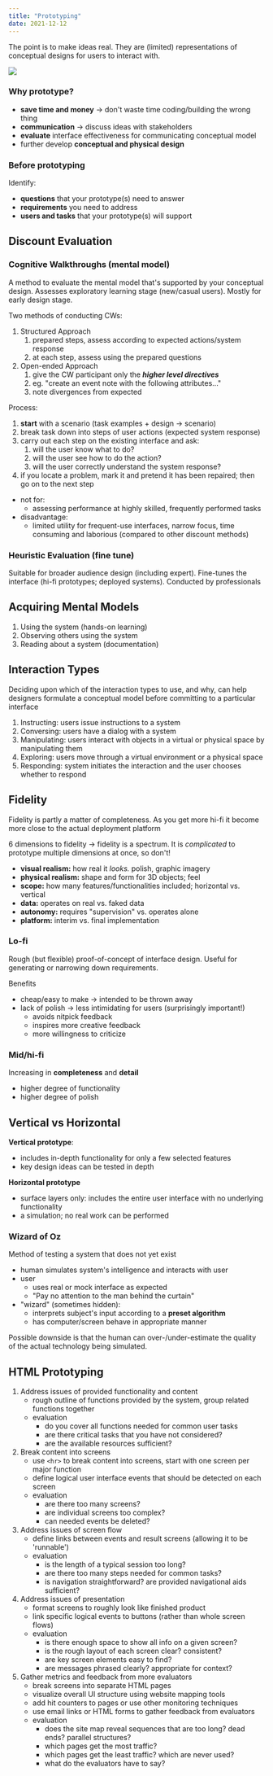 ```yaml
---
title: "Prototyping"
date: 2021-12-12
---
```


The point is to make ideas real. They are (limited) representations of conceptual designs for users to interact with.

![](/thoughts/images/prototype.png)

### Why prototype?
-   **save time and money** → don't waste time coding/building the wrong thing
-   **communication** → discuss ideas with stakeholders
-   **evaluate** interface effectiveness for communicating conceptual model
-   further develop **conceptual and physical design**

### Before prototyping
Identify:
-   **questions** that your prototype(s) need to answer
-   **requirements** you need to address
-   **users and tasks** that your prototype(s) will support

## Discount Evaluation
### Cognitive Walkthroughs (mental model)
A method to evaluate the mental model that's supported by your conceptual design. Assesses exploratory learning stage (new/casual users). Mostly for early design stage.

Two methods of conducting CWs:
1. Structured Approach
	1. prepared steps, assess according to expected actions/system response
	2. at each step, assess using the prepared questions
2. Open-ended Approach
	1. give the CW participant only the **_higher level directives_**
	2. eg. "create an event note with the following attributes..."
	3. note divergences from expected

Process:
1. **start** with a scenario (task examples + design → scenario)
2.  break task down into steps of user actions (expected system response)
3.  carry out each step on the existing interface and ask:
    1.  will the user know what to do?
    2.  will the user see how to do the action?
    3.  will the user correctly understand the system response?
4.  if you locate a problem, mark it and pretend it has been repaired; then go on to the next step

-   not for:
    -   assessing performance at highly skilled, frequently performed tasks
-   disadvantage:
    -   limited utility for frequent-use interfaces, narrow focus, time consuming and laborious (compared to other discount methods)

### Heuristic Evaluation (fine tune)
Suitable for broader audience design (including expert). Fine-tunes the interface (hi-fi prototypes; deployed systems). Conducted by professionals

## Acquiring Mental Models
1. Using the system (hands-on learning)
2. Observing others using the system
3. Reading about a system (documentation)

## Interaction Types
Deciding upon which of the interaction types to use, and why, can help designers formulate a conceptual model before committing to a particular interface

1. Instructing: users issue instructions to a system
2. Conversing: users have a dialog with a system
3. Manipulating: users interact with objects in a virtual or physical space by manipulating them
4. Exploring: users move through a virtual environment or a physical space
5. Responding: system initiates the interaction and the user chooses whether to respond

## Fidelity
Fidelity is partly a matter of completeness. As you get more hi-fi it become more close to the actual deployment platform

6 dimensions to fidelity → fidelity is a spectrum. It is *complicated* to prototype multiple dimensions at once, so don't!
-   **visual realism:** how real it _looks._ polish, graphic imagery
-   **physical realism:** shape and form for 3D objects; feel
-   **scope:** how many features/functionalities included; horizontal vs. vertical
-   **data:** operates on real vs. faked data
-   **autonomy:** requires "supervision" vs. operates alone
-   **platform:** interim vs. final implementation

### Lo-fi
Rough (but flexible) proof-of-concept of interface design. Useful for generating or narrowing down requirements.

Benefits
- cheap/easy to make -> intended to be thrown away
-   lack of polish → less intimidating for users (surprisingly important!)
    -   avoids nitpick feedback
    -   inspires more creative feedback
    -   more willingness to criticize

### Mid/hi-fi
Increasing in **completeness** and **detail**
- higher degree of functionality
- higher degree of polish

## Vertical vs Horizontal
**Vertical prototype**:
-   includes in-depth functionality for only a few selected features
-   key design ideas can be tested in depth

**Horizontal prototype**
-   surface layers only: includes the entire user interface with no underlying functionality
-   a simulation; no real work can be performed

### Wizard of Oz
Method of testing a system that does not yet exist

-   human simulates system's intelligence and interacts with user
-   user
    -   uses real or mock interface as expected
    -   "Pay no attention to the man behind the curtain"
-   "wizard" (sometimes hidden):
    -   interprets subject's input according to a **preset algorithm**
    -   has computer/screen behave in appropriate manner

Possible downside is that the human can over-/under-estimate the quality of the actual technology being simulated.

## HTML Prototyping
1. Address issues of provided functionality and content
 	- rough outline of functions provided by the system, group related functions together
 	- evaluation
		- do you cover all functions needed for common user tasks
		- are there critical tasks that you have not considered?
		- are the available resources sufficient?
2. Break content into screens
	- use `<hr>` to break content into screens, start with one screen per major function
	- define logical user interface events that should be detected on each screen
	- evaluation
		- are there too many screens?
		- are individual screens too complex?
		- can needed events be deleted?
3. Address issues of screen flow
	- define links between events and result screens (allowing it to be 'runnable')
	- evaluation
		- is the length of a typical session too long?
		- are there too many steps needed for common tasks?
		- is navigation straightforward? are provided navigational aids sufficient?
4. Address issues of presentation
	- format screens to roughly look like finished product
	- link specific logical events to buttons (rather than whole screen flows)
	- evaluation
		- is there enough space to show all info on a given screen?
		-   is the rough layout of each screen clear? consistent?
		-   are key screen elements easy to find?
		-   are messages phrased clearly? appropriate for context?
5. Gather metrics and feedback from more evaluators
	- break screens into separate HTML pages
	- visualize overall UI structure using website mapping tools
	-   add hit counters to pages or use other monitoring techniques
	-   use email links or HTML forms to gather feedback from evaluators
	-   evaluation
		- does the site map reveal sequences that are too long? dead ends? parallel structures?
		-   which pages get the most traffic?
		-   which pages get the least traffic? which are never used?
		-   what do the evaluators have to say?